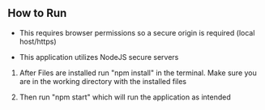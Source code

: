 ## How to Run 

* This requires browser permissions so a secure origin is required (local host/https)

* This application utilizes NodeJS secure servers 

1. After Files are installed run "npm install" in the terminal. Make sure you are in the working directory with the installed files

2. Then run "npm start" which will run the application as intended 